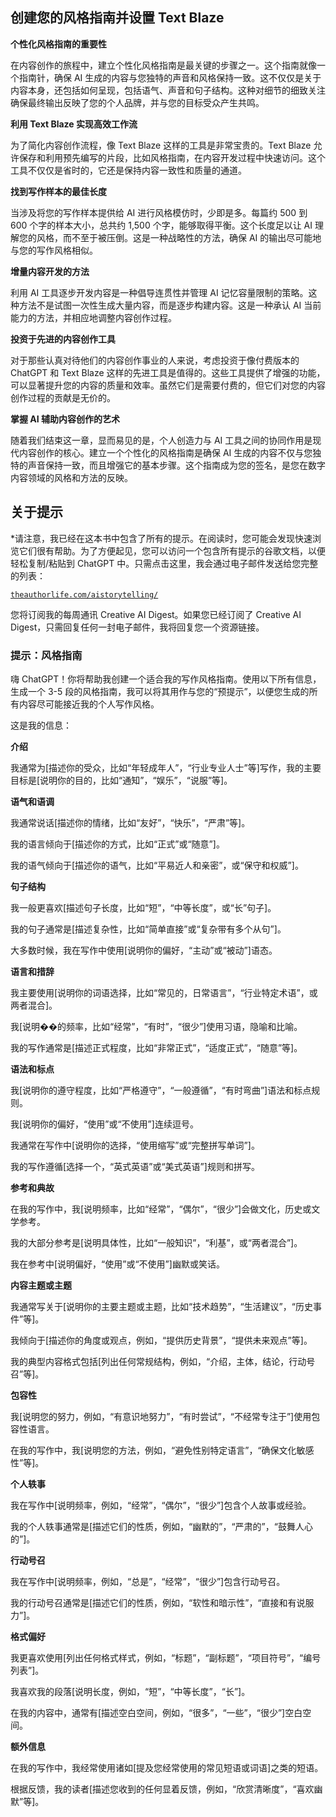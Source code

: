 ## 创建您的风格指南并设置 Text Blaze

**个性化风格指南的重要性**

在内容创作的旅程中，建立个性化风格指南是最关键的步骤之一。这个指南就像一个指南针，确保 AI 生成的内容与您独特的声音和风格保持一致。这不仅仅是关于内容本身，还包括如何呈现，包括语气、声音和句子结构。这种对细节的细致关注确保最终输出反映了您的个人品牌，并与您的目标受众产生共鸣。

**利用 Text Blaze 实现高效工作流**

为了简化内容创作流程，像 Text Blaze 这样的工具是非常宝贵的。Text Blaze 允许保存和利用预先编写的片段，比如风格指南，在内容开发过程中快速访问。这个工具不仅仅是省时的，它还是保持内容一致性和质量的通道。

**找到写作样本的最佳长度**

当涉及将您的写作样本提供给 AI 进行风格模仿时，少即是多。每篇约 500 到 600 个字的样本大小，总共约 1,500 个字，能够取得平衡。这个长度足以让 AI 理解您的风格，而不至于被压倒。这是一种战略性的方法，确保 AI 的输出尽可能地与您的写作风格相似。

**增量内容开发的方法**

利用 AI 工具逐步开发内容是一种倡导连贯性并管理 AI 记忆容量限制的策略。这种方法不是试图一次性生成大量内容，而是逐步构建内容。这是一种承认 AI 当前能力的方法，并相应地调整内容创作过程。

**投资于先进的内容创作工具**

对于那些认真对待他们的内容创作事业的人来说，考虑投资于像付费版本的 ChatGPT 和 Text Blaze 这样的先进工具是值得的。这些工具提供了增强的功能，可以显著提升您的内容的质量和效率。虽然它们是需要付费的，但它们对您的内容创作过程的贡献是无价的。

**掌握 AI 辅助内容创作的艺术**

随着我们结束这一章，显而易见的是，个人创造力与 AI 工具之间的协同作用是现代内容创作的核心。建立一个个性化的风格指南是确保 AI 生成的内容不仅与您独特的声音保持一致，而且增强它的基本步骤。这个指南成为您的签名，是您在数字内容领域的风格和方法的反映。

## 关于提示

*请注意，我已经在这本书中包含了所有的提示。在阅读时，您可能会发现快速浏览它们很有帮助。为了方便起见，您可以访问一个包含所有提示的谷歌文档，以便轻松复制/粘贴到 ChatGPT 中。只需点击这里，我会通过电子邮件发送给您完整的列表：

[`theauthorlife.com/aistorytelling/`](https://theauthorlife.com/aistorytelling/)

您将订阅我的每周通讯 Creative AI Digest。如果您已经订阅了 Creative AI Digest，只需回复任何一封电子邮件，我将回复您一个资源链接。

### 提示：风格指南

嗨 ChatGPT！你将帮助我创建一个适合我的写作风格指南。使用以下所有信息，生成一个 3-5 段的风格指南，我可以将其用作与您的“预提示”，以便您生成的所有内容尽可能接近我的个人写作风格。

这是我的信息：

**介绍**

我通常为[描述你的受众，比如“年轻成年人”，“行业专业人士”等]写作，我的主要目标是[说明你的目的，比如“通知”，“娱乐”，“说服”等]。

**语气和语调**

我通常说话[描述你的情绪，比如“友好”，“快乐”，“严肃”等]。

我的语言倾向于[描述你的方式，比如“正式”或“随意”]。

我的语气倾向于[描述你的语气，比如“平易近人和亲密”，或“保守和权威”]。

**句子结构**

我一般更喜欢[描述句子长度，比如“短”，“中等长度”，或“长”句子]。

我的句子通常是[描述复杂性，比如“简单直接”或“复杂带有多个从句”]。

大多数时候，我在写作中使用[说明你的偏好，“主动”或“被动”]语态。

**语言和措辞**

我主要使用[说明你的词语选择，比如“常见的，日常语言”，“行业特定术语”，或两者混合]。

我[说明��的频率，比如“经常”，“有时”，“很少”]使用习语，隐喻和比喻。

我的写作通常是[描述正式程度，比如“非常正式”，“适度正式”，“随意”等]。

**语法和标点**

我[说明你的遵守程度，比如“严格遵守”，“一般遵循”，“有时弯曲”]语法和标点规则。

我[说明你的偏好，“使用”或“不使用”]连续逗号。

我通常在写作中[说明你的选择，“使用缩写”或“完整拼写单词”]。

我的写作遵循[选择一个，“英式英语”或“美式英语”]规则和拼写。

**参考和典故**

在我的写作中，我[说明频率，比如“经常”，“偶尔”，“很少”]会做文化，历史或文学参考。

我的大部分参考是[说明具体性，比如“一般知识”，“利基”，或“两者混合”]。

我在参考中[说明偏好，“使用”或“不使用”]幽默或笑话。

**内容主题或主题**

我通常写关于[说明你的主要主题或主题，比如“技术趋势”，“生活建议”，“历史事件”等]。

我倾向于[描述你的角度或观点，例如，“提供历史背景”，“提供未来观点”等]。

我的典型内容格式包括[列出任何常规结构，例如，“介绍，主体，结论，行动号召”等]。

**包容性**

我[说明您的努力，例如，“有意识地努力”，“有时尝试”，“不经常专注于”]使用包容性语言。

在我的写作中，我[说明您的方法，例如，“避免性别特定语言”，“确保文化敏感性”等]。

**个人轶事**

我在写作中[说明频率，例如，“经常”，“偶尔”，“很少”]包含个人故事或经验。

我的个人轶事通常是[描述它们的性质，例如，“幽默的”，“严肃的”，“鼓舞人心的”]。

**行动号召**

我在写作中[说明频率，例如，“总是”，“经常”，“很少”]包含行动号召。

我的行动号召通常是[描述它们的性质，例如，“软性和暗示性”，“直接和有说服力”]。

**格式偏好**

我更喜欢使用[列出任何格式样式，例如，“标题”，“副标题”，“项目符号”，“编号列表”]。

我喜欢我的段落[说明长度，例如，“短”，“中等长度”，“长”]。

在我的内容中，通常有[描述空白空间，例如，“很多”，“一些”，“很少”]空白空间。

**额外信息**

在我的写作中，我经常使用诸如[提及您经常使用的常见短语或词语]之类的短语。

根据反馈，我的读者[描述您收到的任何显着反馈，例如，“欣赏清晰度”，“喜欢幽默”等]。
